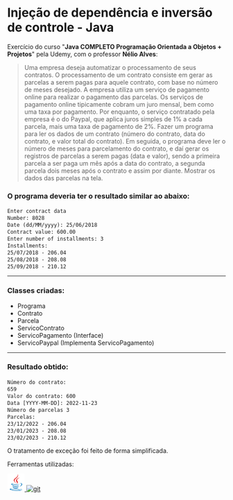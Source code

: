 


#  Injeção de dependência e inversão de controle - Java

Exercício do curso "**Java COMPLETO Programação Orientada a Objetos + Projetos**" pela Udemy, com o professor **Nélio Alves**:


>Uma empresa deseja automatizar o processamento de seus contratos. O processamento de um contrato consiste em gerar as parcelas a serem pagas para aquele contrato, com base no número de meses desejado. A empresa utiliza um serviço de pagamento online para realizar o pagamento das parcelas. Os serviços de pagamento online tipicamente cobram um juro mensal, bem como uma taxa por pagamento. Por enquanto, o serviço contratado pela empresa é o do Paypal, que aplica juros simples de 1% a cada parcela, mais uma taxa de pagamento de 2%. Fazer um programa para ler os dados de um contrato (número do contrato, data do contrato, e valor total do contrato). Em seguida, o programa deve ler o número de meses para parcelamento do contrato, e daí gerar os registros de parcelas a serem pagas (data e valor), sendo a primeira parcela a ser paga um mês após a data do contrato, a segunda parcela dois meses após o contrato e assim por diante. Mostrar os dados das parcelas na tela.


### O programa deveria ter o resultado similar ao abaixo:


    Enter contract data
    Number: 8028
    Date (dd/MM/yyyy): 25/06/2018
    Contract value: 600.00
    Enter number of installments: 3
    Installments:
    25/07/2018 - 206.04
    25/08/2018 - 208.08
    25/09/2018 - 210.12

---
### Classes criadas:

 - Programa
 - Contrato
 - Parcela
 - ServicoContrato
 - ServicoPagamento (Interface)
 - ServicoPaypal (Implementa ServicoPagamento)

---

### Resultado obtido:
	Número do contrato: 
	659
	Valor do contrato: 600
	Data [YYYY-MM-DD]: 2022-11-23
	Número de parcelas 3
	Parcelas: 
	23/12/2022 - 206.04
	23/01/2023 - 208.08
	23/02/2023 - 210.12

O tratamento de exceção foi feito de forma simplificada.

Ferramentas utilizadas: 
<p align="left">
<a href="https://www.java.com" target="_blank" rel="noreferrer"> <img src="https://raw.githubusercontent.com/devicons/devicon/master/icons/java/java-original.svg" alt="java" width="40" height="40"/> </a>
<a href="https://www.w3.org/html/" target="_blank" rel="noreferrer"> 
 <a href="https://git-scm.com/" target="_blank" rel="noreferrer"> <img src="https://www.vectorlogo.zone/logos/git-scm/git-scm-icon.svg" alt="git" width="40" height="40"/> 
